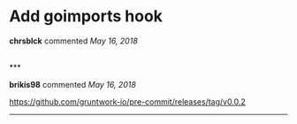 # Add goimports hook

**chrsblck** commented *May 16, 2018*


<br />
***


**brikis98** commented *May 16, 2018*

https://github.com/gruntwork-io/pre-commit/releases/tag/v0.0.2
***

